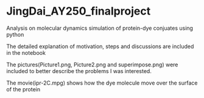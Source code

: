 # JingDai_AY250_finalproject

Analysis on molecular dynamics simulation of protein-dye conjuates using python

The detailed explanation of motivation, steps and discussions are included in the notebook

The pictures(Picture1.png, Picture2.png and superimpose.png) were included to better describe the problems I was interested.

The movie(ipr-2C.mpg) shows how the dye molecule move over the surface of the protein


